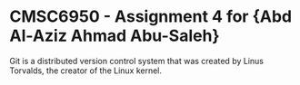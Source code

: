 # CMSC6950 - Assignment 4 for {Abd Al-Aziz Ahmad Abu-Saleh}

Git is a distributed version control system that was created by
Linus Torvalds, the creator of the Linux kernel.

